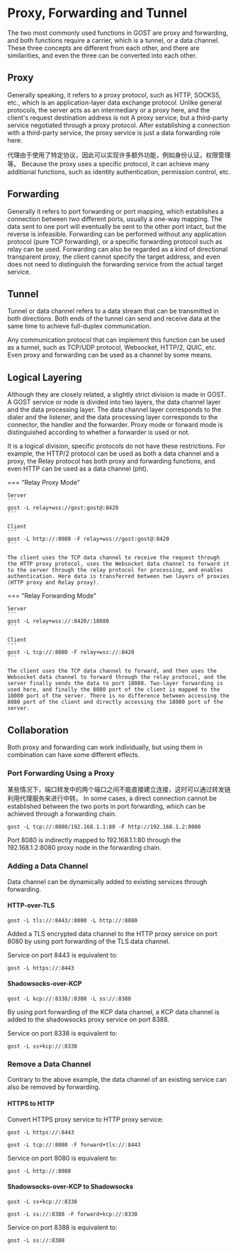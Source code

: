 # Proxy, Forwarding and Tunnel

The two most commonly used functions in GOST are proxy and forwarding, and both functions require a carrier, which is a tunnel, or a data channel. These three concepts are different from each other, and there are similarities, and even the three can be converted into each other.

## Proxy

Generally speaking, it refers to a proxy protocol, such as HTTP, SOCKS5, etc., which is an application-layer data exchange protocol. Unlike general protocols, the server acts as an intermediary or a proxy here, and the client's request destination address is not A proxy service, but a third-party service negotiated through a proxy protocol. After establishing a connection with a third-party service, the proxy service is just a data forwarding role here.

代理由于使用了特定协议，因此可以实现许多额外功能，例如身份认证，权限管理等。
Because the proxy uses a specific protocol, it can achieve many additional functions, such as identity authentication, permission control, etc.

## Forwarding

Generally it refers to port forwarding or port mapping, which establishes a connection between two different ports, usually a one-way mapping. The data sent to one port will eventually be sent to the other port intact, but the reverse is infeasible. Forwarding can be performed without any application protocol (pure TCP forwarding), or a specific forwarding protocol such as relay can be used. Forwarding can also be regarded as a kind of directional transparent proxy, the client cannot specify the target address, and even does not need to distinguish the forwarding service from the actual target service.

## Tunnel

Tunnel or data channel refers to a data stream that can be transmitted in both directions. Both ends of the tunnel can send and receive data at the same time to achieve full-duplex communication.

Any communication protocol that can implement this function can be used as a tunnel, such as TCP/UDP protocol, Websocket, HTTP/2, QUIC, etc. Even proxy and forwarding can be used as a channel by some means.

## Logical Layering

Although they are closely related, a slightly strict division is made in GOST. A GOST service or node is divided into two layers, the data channel layer and the data processing layer. The data channel layer corresponds to the dialer and the listener, and the data processing layer corresponds to the connector, the handler and the forwarder. Proxy mode or forward mode is distinguished according to whether a forwarder is used or not.

It is a logical division, specific protocols do not have these restrictions. For example, the HTTP/2 protocol can be used as both a data channel and a proxy, the Relay protocol has both proxy and forwarding functions, and even HTTP can be used as a data channel (pht).

=== "Relay Proxy Mode"

    Server
    ```
    gost -L relay+wss://gost:gost@:8420
    ```

	Client
    ```
    gost -L http://:8080 -F relay+wss://gost:gost@:8420
    ```

	The client uses the TCP data channel to receive the request through the HTTP proxy protocol, uses the Websocket data channel to forward it to the server through the relay protocol for processing, and enables authentication. Here data is transferred between two layers of proxies (HTTP proxy and Relay proxy).

=== "Relay Forwarding Mode"

    Server
    ```
    gost -L relay+wss://:8420/:18080
    ```

    Client
    ```
    gost -L tcp://:8080 -F relay+wss://:8420
    ```

	The client uses the TCP data channel to forward, and then uses the Websocket data channel to forward through the relay protocol, and the server finally sends the data to port 18080. Two-layer forwarding is used here, and finally the 8080 port of the client is mapped to the 18080 port of the server. There is no difference between accessing the 8080 port of the client and directly accessing the 18080 port of the server.

## Collaboration

Both proxy and forwarding can work individually, but using them in combination can have some different effects.

### Port Forwarding Using a Proxy

某些情况下，端口转发中的两个端口之间不能直接建立连接，这时可以通过转发链利用代理服务来进行中转。
In some cases, a direct connection cannot be established between the two ports in port forwarding, which can be achieved through a forwarding chain.

```
gost -L tcp://:8080/192.168.1.1:80 -F http://192.168.1.2:8080
```

Port 8080 is indirectly mapped to 192.168.1.1:80 through the 192.168.1.2:8080 proxy node in the forwarding chain.

### Adding a Data Channel

Data channel can be dynamically added to existing services through forwarding.

#### HTTP-over-TLS

```
gost -L tls://:8443/:8080 -L http://:8080
```

Added a TLS encrypted data channel to the HTTP proxy service on port 8080 by using port forwarding of the TLS data channel.

Service on port 8443 is equivalent to:

```
gost -L https://:8443
```

#### Shadowsocks-over-KCP

```
gost -L kcp://:8338/:8388 -L ss://:8388
```

By using port forwarding of the KCP data channel, a KCP data channel is added to the shadowsocks proxy service on port 8388.

Service on port 8338 is equivalent to:

```
gost -L ss+kcp://:8338
```

### Remove a Data Channel

Contrary to the above example, the data channel of an existing service can also be removed by forwarding.

#### HTTPS to HTTP

Convert HTTPS proxy service to HTTP proxy service:

```
gost -L https://:8443
```

```
gost -L tcp://:8080 -F forward+tls://:8443
```

Service on port 8080 is equivalent to:

```
gost -L http://:8080
```

#### Shadowsocks-over-KCP to Shadowsocks

```
gost -L ss+kcp://:8338
```

```
gost -L ss://:8388 -F forward+kcp://:8338
```

Service on port 8388 is equivalent to:

```
gost -L ss://:8388
```

